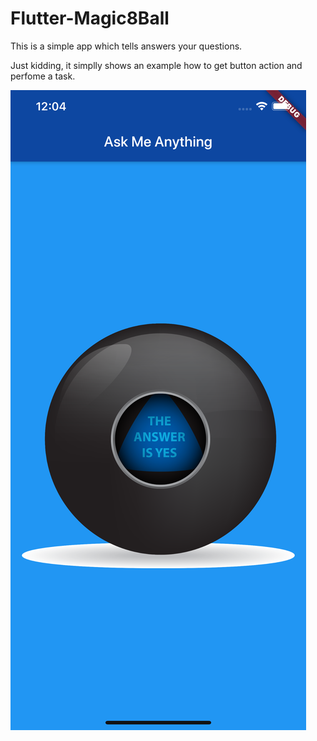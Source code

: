 # Flutter-Magic8Ball
This is a simple app which tells answers your questions.



Just kidding, it simplly shows an example how to get button action and perfome a task.


![](SimulatorScreenShot.png)
